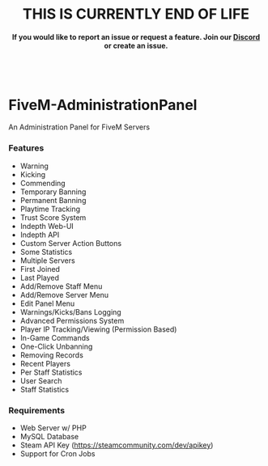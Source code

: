 <p align="center">
  <h1 align="center">
      THIS IS CURRENTLY END OF LIFE
  </h1>
  <h4 align="center">
      If you would like to report an issue or request a feature. Join our <a href="https://discord.gg/JU84wfY">Discord</a> or create an issue.
  </h4>
</p>

<br/>
<br/>

# FiveM-AdministrationPanel
An Administration Panel for FiveM Servers


### Features
* Warning
* Kicking
* Commending
* Temporary Banning
* Permanent Banning
* Playtime Tracking
* Trust Score System
* Indepth Web-UI
* Indepth API
* Custom Server Action Buttons
* Some Statistics
* Multiple Servers
* First Joined
* Last Played
* Add/Remove Staff Menu
* Add/Remove Server Menu
* Edit Panel Menu
* Warnings/Kicks/Bans Logging
* Advanced Permissions System
* Player IP Tracking/Viewing (Permission Based)
* In-Game Commands
* One-Click Unbanning
* Removing Records
* Recent Players
* Per Staff Statistics
* User Search
* Staff Statistics


### Requirements
* Web Server w/ PHP
* MySQL Database
* Steam API Key (https://steamcommunity.com/dev/apikey)
* Support for Cron Jobs
